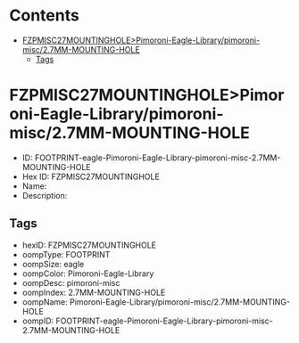 



Contents
========

* [FZPMISC27MOUNTINGHOLE>Pimoroni-Eagle-Library/pimoroni-misc/2.7MM-MOUNTING-HOLE](#fzpmisc27mountingholepimoroni-eagle-librarypimoroni-misc27mm-mounting-hole)
	* [Tags](#tags)

# FZPMISC27MOUNTINGHOLE>Pimoroni-Eagle-Library/pimoroni-misc/2.7MM-MOUNTING-HOLE

- ID: FOOTPRINT-eagle-Pimoroni-Eagle-Library-pimoroni-misc-2.7MM-MOUNTING-HOLE
- Hex ID: FZPMISC27MOUNTINGHOLE
- Name: 
- Description: 

## Tags

- hexID: FZPMISC27MOUNTINGHOLE
- oompType: FOOTPRINT
- oompSize: eagle
- oompColor: Pimoroni-Eagle-Library
- oompDesc: pimoroni-misc
- oompIndex: 2.7MM-MOUNTING-HOLE
- oompName: Pimoroni-Eagle-Library/pimoroni-misc/2.7MM-MOUNTING-HOLE
- oompID: FOOTPRINT-eagle-Pimoroni-Eagle-Library-pimoroni-misc-2.7MM-MOUNTING-HOLE
